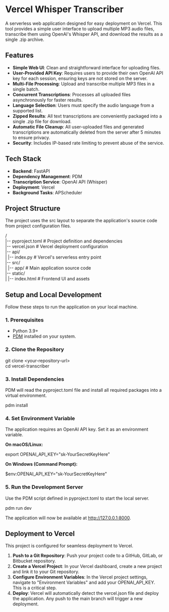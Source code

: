 # **Vercel Whisper Transcriber**

A serverless web application designed for easy deployment on Vercel. This tool provides a simple user interface to upload multiple MP3 audio files, transcribe them using OpenAI's Whisper API, and download the results as a single .zip archive.

## **Features**

* **Simple Web UI**: Clean and straightforward interface for uploading files.  
* **User-Provided API Key**: Requires users to provide their own OpenAI API key for each session, ensuring keys are not stored on the server.  
* **Multi-File Processing**: Upload and transcribe multiple MP3 files in a single batch.  
* **Concurrent Transcriptions**: Processes all uploaded files asynchronously for faster results.  
* **Language Selection**: Users must specify the audio language from a supported list.  
* **Zipped Results**: All text transcriptions are conveniently packaged into a single .zip file for download.  
* **Automatic File Cleanup**: All user-uploaded files and generated transcriptions are automatically deleted from the server after 5 minutes to ensure privacy.  
* **Security**: Includes IP-based rate limiting to prevent abuse of the service.

## **Tech Stack**

* **Backend**: FastAPI  
* **Dependency Management**: PDM  
* **Transcription Service**: OpenAI API (Whisper)  
* **Deployment**: Vercel  
* **Background Tasks**: APScheduler

## **Project Structure**

The project uses the src layout to separate the application's source code from project configuration files.

/  
|-- pyproject.toml         \# Project definition and dependencies  
|-- vercel.json            \# Vercel deployment configuration  
|-- api/  
|   |-- index.py           \# Vercel's serverless entry point  
|-- src/  
|   |-- app/               \# Main application source code  
|-- static/  
|   |-- index.html         \# Frontend UI and assets

## **Setup and Local Development**

Follow these steps to run the application on your local machine.

### **1\. Prerequisites**

* Python 3.9+  
* [PDM](https://pdm-project.org/latest/) installed on your system.

### **2\. Clone the Repository**

git clone \<your-repository-url\>  
cd vercel-transcriber

### **3\. Install Dependencies**

PDM will read the pyproject.toml file and install all required packages into a virtual environment.

pdm install

### **4\. Set Environment Variable**

The application requires an OpenAI API key. Set it as an environment variable.

**On macOS/Linux:**

export OPENAI\_API\_KEY="sk-YourSecretKeyHere"

**On Windows (Command Prompt):**

$env:OPENAI\_API\_KEY="sk-YourSecretKeyHere"

### **5\. Run the Development Server**

Use the PDM script defined in pyproject.toml to start the local server.

pdm run dev

The application will now be available at http://127.0.0.1:8000.

## **Deployment to Vercel**

This project is configured for seamless deployment to Vercel.

1. **Push to a Git Repository**: Push your project code to a GitHub, GitLab, or Bitbucket repository.  
2. **Create a Vercel Project**: In your Vercel dashboard, create a new project and link it to your Git repository.  
3. **Configure Environment Variables**: In the Vercel project settings, navigate to "Environment Variables" and add your OPENAI\_API\_KEY. This is a critical step.  
4. **Deploy**: Vercel will automatically detect the vercel.json file and deploy the application. Any push to the main branch will trigger a new deployment.